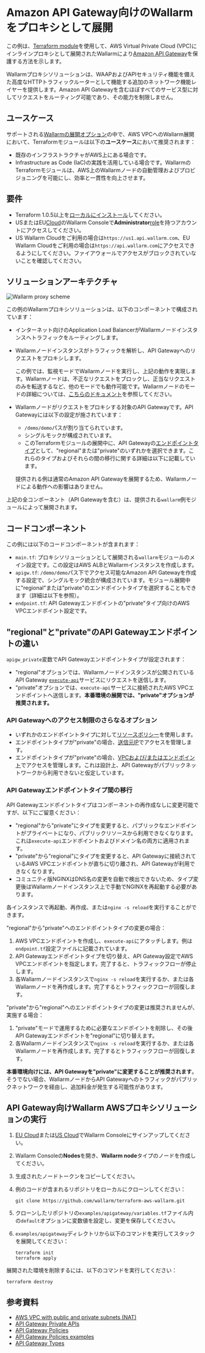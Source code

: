 # Amazon API Gateway向けのWallarmをプロキシとして展開

この例は、[Terraform module](https://registry.terraform.io/modules/wallarm/wallarm/aws/)を使用して、AWS Virtual Private Cloud (VPC)にインラインプロキシとして展開されたWallarmにより[Amazon API Gateway](https://aws.amazon.com/api-gateway/)を保護する方法を示します。

Wallarmプロキシソリューションは、WAAPおよびAPIセキュリティ機能を備えた高度なHTTPトラフィックルーターとして機能する追加のネットワーク機能レイヤーを提供します。Amazon API Gatewayを含むほぼすべてのサービス型に対してリクエストをルーティング可能であり、その能力を制限しません。

## ユースケース

サポートされる[Wallarmの展開オプション](https://docs.wallarm.com/installation/supported-deployment-options)の中で、AWS VPCへのWallarm展開において、Terraformモジュールは以下の**ユースケース**において推奨されます：

* 既存のインフラストラクチャがAWS上にある場合です。
* Infrastructure as Code (IaC)の実践を活用している場合です。WallarmのTerraformモジュールは、AWS上のWallarmノードの自動管理およびプロビジョニングを可能にし、効率と一貫性を向上させます。

## 要件

* Terraform 1.0.5以上を[ローカルにインストール](https://learn.hashicorp.com/tutorials/terraform/install-cli)してください。
* USまたはEU[Cloud](https://docs.wallarm.com/about-wallarm/overview/#cloud)のWallarm Consoleで**Administrator**[role](https://docs.wallarm.com/user-guides/settings/users/#user-roles)を持つアカウントにアクセスしてください。
* US Wallarm Cloudをご利用の場合は`https://us1.api.wallarm.com`、EU Wallarm Cloudをご利用の場合は`https://api.wallarm.com`にアクセスできるようにしてください。ファイアウォールでアクセスがブロックされていないことを確認してください。

## ソリューションアーキテクチャ

![Wallarm proxy scheme](https://github.com/wallarm/terraform-aws-wallarm/blob/main/images/wallarm-as-proxy-for-aws-api-gateway.png?raw=true)

この例のWallarmプロキシソリューションは、以下のコンポーネントで構成されています：

* インターネット向けのApplication Load BalancerがWallarmノードインスタンスへトラフィックをルーティングします。
* Wallarmノードインスタンスがトラフィックを解析し、API Gatewayへのリクエストをプロキシします。

    この例では、監視モードでWallarmノードを実行し、上記の動作を実現します。Wallarmノードは、不正なリクエストをブロックし、正当なリクエストのみを転送するなど、他のモードでも動作可能です。Wallarmノードのモードの詳細については、[こちらのドキュメント](https://docs.wallarm.com/admin-en/configure-wallarm-mode/)を参照してください。
* Wallarmノードがリクエストをプロキシする対象のAPI Gatewayです。API Gatewayには以下の設定が施されています：

    * `/demo/demo`パスが割り当てられています。
    * シングルモックが構成されています。
    * このTerraformモジュールの展開中に、API Gatewayの[エンドポイントタイプ](https://docs.aws.amazon.com/apigateway/latest/developerguide/api-gateway-api-endpoint-types.html)として、"regional"または"private"のいずれかを選択できます。これらのタイプおよびそれらの間の移行に関する詳細は以下に記載しています。

    提供される例は通常のAmazon API Gatewayを展開するため、Wallarmノードによる動作への影響はありません。

上記の全コンポーネント（API Gatewayを含む）は、提供される`wallarm`例モジュールによって展開されます。

## コードコンポーネント

この例には以下のコードコンポーネントが含まれます：

* `main.tf`: プロキシソリューションとして展開される`wallarm`モジュールのメイン設定です。この設定はAWS ALBとWallarmインスタンスを作成します。
* `apigw.tf`: `/demo/demo`パス下でアクセス可能なAmazon API Gatewayを作成する設定で、シングルモック統合が構成されています。モジュール展開中に"regional"または"private"のエンドポイントタイプを選択することもできます（詳細は以下を参照）。
* `endpoint.tf`: API Gatewayエンドポイントの"private"タイプ向けのAWS VPCエンドポイント設定です。

## "regional"と"private"のAPI Gatewayエンドポイントの違い

`apigw_private`変数でAPI Gatewayエンドポイントタイプが設定されます：

* "regional"オプションでは、Wallarmノードインスタンスが公開されているAPI Gateway [`execute-api`](https://docs.aws.amazon.com/apigateway/latest/developerguide/how-to-call-api.html)サービスにリクエストを送信します。
* "private"オプションでは、`execute-api`サービスに接続されたAWS VPCエンドポイントへ送信します。**本番環境の展開では、"private"オプションが推奨されます。**

### API Gatewayへのアクセス制限のさらなるオプション

* いずれかのエンドポイントタイプに対して[リソースポリシー](https://docs.aws.amazon.com/apigateway/latest/developerguide/apigateway-resource-policies.html)を使用します。
* エンドポイントタイプが"private"の場合、[送信元IP](https://docs.aws.amazon.com/apigateway/latest/developerguide/apigateway-resource-policies-examples.html)でアクセスを管理します。
* エンドポイントタイプが"private"の場合、[VPCおよび/またはエンドポイント](https://docs.aws.amazon.com/apigateway/latest/developerguide/apigateway-resource-policies-examples.html)でアクセスを管理します。これは設計上、API Gatewayがパブリックネットワークから利用できないと仮定しています。

### API Gatewayエンドポイントタイプ間の移行

API Gatewayエンドポイントタイプはコンポーネントの再作成なしに変更可能ですが、以下にご留意ください：

* "regional"から"private"にタイプを変更すると、パブリックなエンドポイントがプライベートになり、パブリックリソースから利用できなくなります。これは`execute-api`エンドポイントおよびドメイン名の両方に適用されます。
* "private"から"regional"にタイプを変更すると、API Gatewayに接続されているAWS VPCエンドポイントが直ちに切り離され、API Gatewayが利用できなくなります。
* コミュニティ版NGINXはDNS名の変更を自動で検出できないため、タイプ変更後はWallarmノードインスタンス上で手動でNGINXを再起動する必要があります。

各インスタンスで再起動、再作成、または`nginx -s reload`を実行することができます。

"regional"から"private"へのエンドポイントタイプの変更の場合：

1. AWS VPCエンドポイントを作成し、`execute-api`にアタッチします。例は`endpoint.tf`設定ファイルに記載されています。
1. API Gatewayエンドポイントタイプを切り替え、API Gateway設定でAWS VPCエンドポイントを指定します。完了すると、トラフィックフローが停止します。
1. 各Wallarmノードインスタンスで`nginx -s reload`を実行するか、または各Wallarmノードを再作成します。完了するとトラフィックフローが回復します。

"private"から"regional"へのエンドポイントタイプの変更は推奨されませんが、実施する場合：

1. "private"モードで運用するために必要なエンドポイントを削除し、その後API Gatewayエンドポイントを"regional"に切り替えます。
1. 各Wallarmノードインスタンスで`nginx -s reload`を実行するか、または各Wallarmノードを再作成します。完了するとトラフィックフローが回復します。

**本番環境向けには、API Gatewayを"private"に変更することが推奨されます**。そうでない場合、WallarmノードからAPI Gatewayへのトラフィックがパブリックネットワークを経由し、追加料金が発生する可能性があります。

## API Gateway向けWallarm AWSプロキシソリューションの実行

1. [EU Cloud](https://my.wallarm.com/nodes)または[US Cloud](https://us1.my.wallarm.com/nodes)でWallarm Consoleにサインアップしてください。
1. Wallarm Consoleの**Nodes**を開き、**Wallarm node**タイプのノードを作成してください。
1. 生成されたノードトークンをコピーしてください。
1. 例のコードが含まれるリポジトリをローカルにクローンしてください：

    ```
    git clone https://github.com/wallarm/terraform-aws-wallarm.git
    ```
1. クローンしたリポジトリの`examples/apigateway/variables.tf`ファイル内の`default`オプションに変数値を設定し、変更を保存してください。
1. `examples/apigateway`ディレクトリから以下のコマンドを実行してスタックを展開してください：

    ```
    terraform init
    terraform apply
    ```

展開された環境を削除するには、以下のコマンドを実行してください：

```
terraform destroy
```

## 参考資料

* [AWS VPC with public and private subnets (NAT)](https://docs.aws.amazon.com/vpc/latest/userguide/VPC_Scenario2.html)
* [API Gateway Private APIs](https://docs.aws.amazon.com/apigateway/latest/developerguide/apigateway-private-apis.html)
* [API Gateway Policies](https://docs.aws.amazon.com/apigateway/latest/developerguide/apigateway-resource-policies.html)
* [API Gateway Policies examples](https://docs.aws.amazon.com/apigateway/latest/developerguide/apigateway-resource-policies-examples.html)
* [API Gateway Types](https://docs.aws.amazon.com/apigateway/latest/developerguide/api-gateway-api-endpoint-types.html)